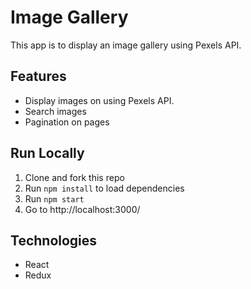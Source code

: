 # Image Gallery

This app is to display an image gallery using Pexels API.

## Features

- Display images on using Pexels API.
- Search images
- Pagination on pages

## Run Locally

1. Clone and fork this repo
2. Run `npm install` to load dependencies
3. Run `npm start`
4. Go to http://localhost:3000/

## Technologies

- React
- Redux
